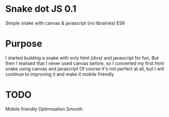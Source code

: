 # Snake dot JS 0.1
Simple snake with canvas &amp; javascript (no librairies) ES6

# Purpose
I started building a snake with only html (divs) and javascript for fun,
But then I realised that I never used canvas before, so I converted my first html snake using canvas and javascript
Of course it's not perfect at all, but I will continue to improving it and make it mobile friendly

# TODO
Mobile friendly
Optimisation
Smooth